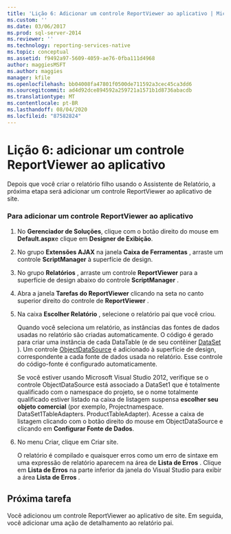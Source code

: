 ```yaml
---
title: 'Lição 6: Adicionar um controle ReportViewer ao aplicativo | Microsoft Docs'
ms.custom: ''
ms.date: 03/06/2017
ms.prod: sql-server-2014
ms.reviewer: ''
ms.technology: reporting-services-native
ms.topic: conceptual
ms.assetid: f9492a97-5609-4059-ae76-0fba111d4968
author: maggiesMSFT
ms.author: maggies
manager: kfile
ms.openlocfilehash: bb04008fa47801f0500de711592a3cec45ca3dd6
ms.sourcegitcommit: ad4d92dce894592a259721a1571b1d8736abacdb
ms.translationtype: MT
ms.contentlocale: pt-BR
ms.lasthandoff: 08/04/2020
ms.locfileid: "87582824"
---
```

# <a name="lesson-6-add-a-reportviewer-control-to-the-application"></a>Lição 6: adicionar um controle ReportViewer ao aplicativo
  Depois que você criar o relatório filho usando o Assistente de Relatório, a próxima etapa será adicionar um controle ReportViewer ao aplicativo de site.  
  
### <a name="to-add-a-reportviewer-control-to-the-application"></a>Para adicionar um controle ReportViewer ao aplicativo  
  
1.  No **Gerenciador de Soluções**, clique com o botão direito do mouse em **Default.aspx**e clique em **Designer de Exibição**.  
  
2.  No grupo **Extensões AJAX** na janela **Caixa de Ferramentas** , arraste um controle **ScriptManager** à superfície de design.  
  
3.  No grupo **Relatórios** , arraste um controle **ReportViewer** para a superfície de design abaixo do controle **ScriptManager** .  
  
4.  Abra a janela **Tarefas do ReportViewer** clicando na seta no canto superior direito do controle de **ReportViewer** .  
  
5.  Na caixa **Escolher Relatório** , selecione o relatório pai que você criou.  
  
     Quando você seleciona um relatório, as instâncias das fontes de dados usadas no relatório são criadas automaticamente. O código é gerado para criar uma instância de cada DataTable (e de seu contêiner [DataSet](https://msdn.microsoft.com/library/system.data.dataset\(v=vs.100\).aspx) ). Um controle [ObjectDataSource](https://msdn.microsoft.com/library/system.web.ui.webcontrols.objectdatasource\(v=vs.100\).aspx) é adicionado à superfície de design, correspondente a cada fonte de dados usada no relatório. Esse controle do código-fonte é configurado automaticamente.  
  
     Se você estiver usando Microsoft Visual Studio 2012, verifique se o controle ObjectDataSource está associado a DataSet1 que é totalmente qualificado com o namespace do projeto, se o nome totalmente qualificado estiver listado na caixa de listagem suspensa **escolher seu objeto comercial** (por exemplo, Projectnamespace. DataSet1TableAdapters. ProductTableAdapter). Acesse a caixa de listagem clicando com o botão direito do mouse em ObjectDataSource e clicando em **Configurar Fonte de Dados**.  
  
6.  No menu Criar, clique em Criar site.  
  
     O relatório é compilado e quaisquer erros como um erro de sintaxe em uma expressão de relatório aparecem na área de **Lista de Erros** . Clique em **Lista de Erros** na parte inferior da janela do Visual Studio para exibir a área **Lista de Erros** .  
  
## <a name="next-task"></a>Próxima tarefa  
 Você adicionou um controle ReportViewer ao aplicativo de site. Em seguida, você adicionar uma ação de detalhamento ao relatório pai.  
  
  
